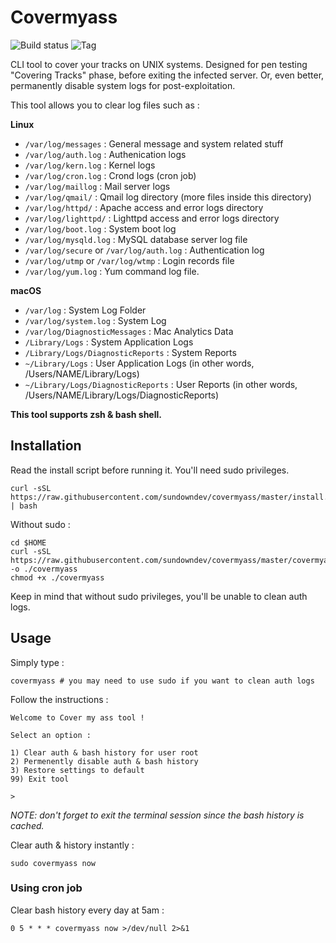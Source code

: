 # Covermyass

![Build status](https://img.shields.io/travis/sundowndev/covermyass/master.svg?style=flat-square)
![Tag](https://img.shields.io/github/tag/SundownDEV/covermyass.svg?style=flat-square)

CLI tool to cover your tracks on UNIX systems. Designed for pen testing "Covering Tracks" phase, before exiting the infected server. Or, even better, permanently disable system logs for post-exploitation.

This tool allows you to clear log files such as :

**Linux**

- `/var/log/messages` : General message and system related stuff
- `/var/log/auth.log` : Authenication logs
- `/var/log/kern.log` : Kernel logs
- `/var/log/cron.log` : Crond logs (cron job)
- `/var/log/maillog` : Mail server logs
- `/var/log/qmail/` : Qmail log directory (more files inside this directory)
- `/var/log/httpd/` : Apache access and error logs directory
- `/var/log/lighttpd/` : Lighttpd access and error logs directory
- `/var/log/boot.log` : System boot log
- `/var/log/mysqld.log` : MySQL database server log file
- `/var/log/secure` or `/var/log/auth.log` : Authentication log
- `/var/log/utmp` or `/var/log/wtmp` : Login records file
- `/var/log/yum.log` : Yum command log file.

**macOS**

- `/var/log` : System Log Folder
- `/var/log/system.log` : System Log
- `/var/log/DiagnosticMessages` : Mac Analytics Data
- `/Library/Logs` : System Application Logs
- `/Library/Logs/DiagnosticReports` : System Reports
- `~/Library/Logs` : User Application Logs (in other words, /Users/NAME/Library/Logs)
- `~/Library/Logs/DiagnosticReports` : User Reports (in other words, /Users/NAME/Library/Logs/DiagnosticReports)

**This tool supports zsh & bash shell.**

## Installation

Read the install script before running it. You'll need sudo privileges.

```
curl -sSL https://raw.githubusercontent.com/sundowndev/covermyass/master/install.sh | bash
```

Without sudo :

```
cd $HOME
curl -sSL https://raw.githubusercontent.com/sundowndev/covermyass/master/covermyass.sh -o ./covermyass
chmod +x ./covermyass
```

Keep in mind that without sudo privileges, you'll be unable to clean auth logs.

## Usage

Simply type :

```
covermyass # you may need to use sudo if you want to clean auth logs
```

Follow the instructions :

```
Welcome to Cover my ass tool !

Select an option :

1) Clear auth & bash history for user root
2) Permenently disable auth & bash history
3) Restore settings to default
99) Exit tool

>
```

*NOTE: don't forget to exit the terminal session since the bash history is cached.*

Clear auth & history instantly :

```
sudo covermyass now
```

### Using cron job

Clear bash history every day at 5am :

```
0 5 * * * covermyass now >/dev/null 2>&1
```
